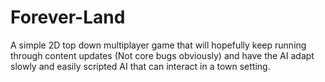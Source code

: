 # Forever-Land
A simple 2D top down multiplayer game that will hopefully keep running through content updates (Not core bugs obviously) 
and have the AI adapt slowly and easily scripted AI that can interact in a town setting.